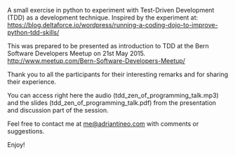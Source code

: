 A small exercise in python to experiment with Test-Driven Development (TDD)
as a development technique. Inspired by the experiment at:
https://blog.deltaforce.io/wordpress/running-a-coding-dojo-to-improve-python-tdd-skills/

This was prepared to be presented as introduction to TDD at the
Bern Software Developers Meetup on 21st May 2015.
http://www.meetup.com/Bern-Software-Developers-Meetup/

Thank you to all the participants for their interesting remarks
and for sharing their experience.

You can access right here the audio (tdd_zen_of_programming_talk.mp3)
and the slides (tdd_zen_of_programming_talk.pdf)
from the presentation and discussion part of the session.

Feel free to contact me at me@adriantineo.com
with comments or suggestions.

Enjoy!

